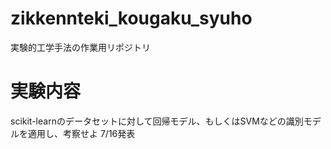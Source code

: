 # zikkennteki_kougaku_syuho
実験的工学手法の作業用リポジトリ

# 実験内容
scikit-learnのデータセットに対して回帰モデル、もしくはSVMなどの識別モデルを適用し、考察せよ
7/16発表